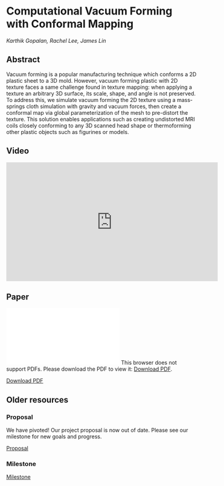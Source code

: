 # Computational Vacuum Forming with Conformal Mapping

*Karthik Gopalan, Rachel Lee, James Lin*

## Abstract

Vacuum forming is a popular manufacturing technique which conforms a 2D plastic sheet to a 3D mold. However, vacuum forming plastic with 2D texture faces a same challenge found in texture mapping: when applying a texture an arbitrary 3D surface, its scale, shape, and angle is not preserved. To address this, we simulate vacuum forming the 2D texture using a mass-springs cloth simulation with gravity and vacuum forces, then create a conformal map via global parameterization of the mesh to pre-distort the texture. This solution enables applications such as creating undistorted MRI coils closely conforming to any 3D scanned head shape or thermoforming other plastic objects such as figurines or models.

## Video

<iframe width="560" height="315" src="https://www.youtube.com/embed/U0RSg3FGAi8" frameborder="0" allow="autoplay; encrypted-media" allowfullscreen></iframe>

## Paper

<object data="284-final-paper-computational-vacuum-forming.pdf" type="application/pdf" width="700px" height="700px">
    <embed src="284-final-paper-computational-vacuum-forming.pdf">
        This browser does not support PDFs. Please download the PDF to view it: <a href="284-final-paper-computational-vacuum-forming.pdf">Download PDF</a>.</p>
    </embed>
</object>

<a href="284-final-paper-computational-vacuum-forming.pdf">Download PDF</a>

## Older resources

### Proposal

We have pivoted! Our project proposal is now out of date. Please see our milestone for new goals and progress.

[Proposal](proposal.md)

### Milestone

[Milestone](milestone.md)


